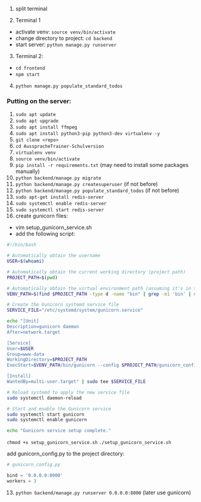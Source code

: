 1. split terminal

2. Terminal 1

-   activate venv: `source venv/bin/activate`
-   change directory to project: `cd backend`
-   start server: `python manage.py runserver`

3. Terminal 2:

-   `cd frontend`
-   `npm start`

4. `python manage.py populate_standard_todos`


### Putting on the server:
1. `sudo apt update`
2. `sudo apt upgrade`
3. `sudo apt install ffmpeg`
4. `sudo apt install python3-pip python3-dev virtualenv -y`
5. `git clone <repo>`
6. `cd AusspracheTrainer-Schulversion`
7. `virtualenv venv`
8. `source venv/bin/activate`
9. `pip install -r requirements.txt` (may need to install some packages manually)
10. `python backend/manage.py migrate`
11. `python backend/manage.py createsuperuser` (if not before)
12. `python backend/manage.py populate_standard_todos` (if not before)
13. `sudo apt-get install redis-server`
14. `sudo systemctl enable redis-server`
15. `sudo systemctl start redis-server`
16. create gunicorn files: 

- vim setup_gunicorn_service.sh
- add the following script:

```bash	
#!/bin/bash

# Automatically obtain the username
USER=$(whoami)

# Automatically obtain the current working directory (project path)
PROJECT_PATH=$(pwd)

# Automatically obtain the virtual environment path (assuming it's in the project directory)
VENV_PATH=$(find $PROJECT_PATH -type d -name "bin" | grep -m1 'bin' | sed 's/\/bin//')

# Create the Gunicorn systemd service file
SERVICE_FILE="/etc/systemd/system/gunicorn.service"

echo "[Unit]
Description=gunicorn daemon
After=network.target

[Service]
User=$USER
Group=www-data
WorkingDirectory=$PROJECT_PATH
ExecStart=$VENV_PATH/bin/gunicorn --config $PROJECT_PATH/gunicorn_config.py myproject.wsgi

[Install]
WantedBy=multi-user.target" | sudo tee $SERVICE_FILE

# Reload systemd to apply the new service file
sudo systemctl daemon-reload

# Start and enable the Gunicorn service
sudo systemctl start gunicorn
sudo systemctl enable gunicorn

echo "Gunicorn service setup complete."
```

`chmod +x setup_gunicorn_service.sh`
`./setup_gunicorn_service.sh`

add gunicorn_config.py to the project directory:

```python
# gunicorn_config.py

bind = '0.0.0.0:8000'
workers = 3
```

13. `python backend/manage.py runserver 0.0.0.0:8000` (later use gunicorn)

